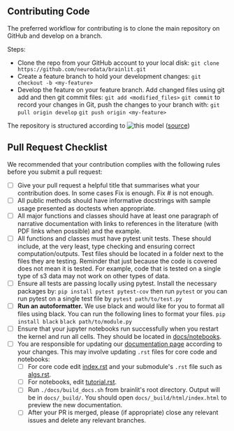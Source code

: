 ## Contributing Code
The preferred workflow for contributing is to clone the main repository on GitHub and develop on a branch. 

Steps:
- Clone the repo from your GitHub account to your local disk:
```git clone https://github.com/neurodata/brainlit.git```
- Create a feature branch to hold your development changes:
```git checkout -b <my-feature>```
- Develop the feature on your feature branch. Add changed files using git add and then git commit files:
```git add <modified_files>```
```git commit```
to record your changes in Git, push the changes to your branch with:
```git pull origin develop```
```git push origin <my-feature>```

The repository is structured according to
![this model](https://nvie.com/img/git-model@2x.png)
([source](https://nvie.com/posts/a-successful-git-branching-model/))

## Pull Request Checklist
We recommended that your contribution complies with the following rules before you submit a pull request:

 - [ ] Give your pull request a helpful title that summarises what your contribution does. In some cases Fix <ISSUE TITLE> is enough. Fix #<ISSUE NUMBER> is not enough.
 - [ ] All public methods should have informative docstrings with sample usage presented as doctests when appropriate.
 - [ ] All major functions and classes should have at least one paragraph of narrative documentation with links to references in the literature (with PDF links when possible) and the example.
 - [ ] All functions and classes must have pytest unit tests. These should include, at the very least, type checking and ensuring correct computation/outputs. Test files should be located in a folder next to the files they are testing. Reminder that just because the code is covered does not mean it is tested. For example, code that is tested on a single type of s3 data may not work on other types of data.
 - [ ] Ensure all tests are passing locally using pytest. Install the necessary packages by:
```pip install pytest pytest-cov```
then run
```pytest```
or you can run pytest on a single test file by
```pytest path/to/test.py```
 - [ ] **Run an autoformatter.** We use black and would like for you to format all files using black. You can run the following lines to format your files.
```pip install black```
```black path/to/module.py```
 - [ ] Ensure that your jupyter notebooks run successfully when you restart the kernel and run all cells. They should be located in [docs/notebooks](https://github.com/neurodata/brainlit/tree/develop/docs/notebooks).
 - [ ] You are responsible for updating our [documentation page](https://brainlit.netlify.app/) according to your changes. This may involve updating `.rst` files for core code and notebooks:
   - [ ] For core code edit [index.rst](https://github.com/neurodata/brainlit/blob/develop/docs/reference/index.rst) and your submodule's `.rst` file such as [algs.rst](https://github.com/neurodata/brainlit/blob/develop/docs/reference/algs.rst).
   - [ ] For notebooks, edit [tutorial.rst](https://github.com/neurodata/brainlit/blob/develop/docs/tutorial.rst).
   - [ ] Run `./docs/build_docs.sh` from brainlit's root directory. Output will be in `docs/_build/`. You should open `docs/_build/html/index.html` to preview the new documentation.
   - [ ] After your PR is merged, please (if appropriate) close any relevant issues and delete any relevant branches.
